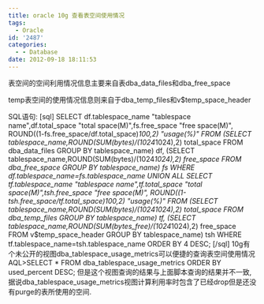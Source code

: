 ```yaml
---
title: oracle 10g 查看表空间使用情况
tags:
  - Oracle
id: '2487'
categories:
  - - Database
date: 2012-09-18 18:11:53
---
```


表空间的空间利用情况信息主要来自表dba_data_files和dba_free_space
<!-- more -->
temp表空间的使用情况信息则来自于dba_temp_files和v$temp_space_header

SQL语句:
\[sql\]
SELECT df.tablespace_name "tablespace name",df.total_space "total space(M)",fs.free_space "free space(M)",
 ROUND((1-fs.free_space/df.total_space)*100,2) "usage(%)"
FROM
(SELECT tablespace_name,ROUND(SUM(bytes)/(1024*1024),2) total_space FROM dba_data_files GROUP BY tablespace_name) df,
(SELECT tablespace_name,ROUND(SUM(bytes)/(1024*1024),2) free_space FROM dba_free_space GROUP BY tablespace_name) fs
WHERE df.tablespace_name=fs.tablespace_name
UNION ALL
SELECT tf.tablespace_name "tablespace name",tf.total_space "total space(M)",tsh.free_space "free space(M)",
 ROUND((1-tsh.free_space/tf.total_space)*100,2) "usage(%)"
FROM
(SELECT tablespace_name,ROUND(SUM(bytes)/(1024*1024),2) total_space FROM dba_temp_files GROUP BY tablespace_name) tf,
(SELECT tablespace_name,ROUND(SUM(bytes_free)/(1024*1024),2) free_space FROM v$temp_space_header 
 GROUP BY tablespace_name) tsh
WHERE tf.tablespace_name=tsh.tablespace_name ORDER BY 4 DESC;
\[/sql\]
10g有个未公开的视图dba_tablespace_usage_metrics可以便捷的查询表空间使用情况
AQL>SELECT * FROM dba_tablespace_usage_metrics ORDER BY used_percent DESC;
但是这个视图查询的结果与上面脚本查询的结果并不一致,据说dba_tablespace_usage_metrics视图计算利用率时包含了已经drop但是还没有purge的表所使用的空间.